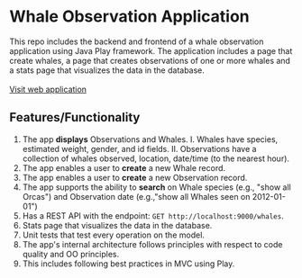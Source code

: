 
# Whale Observation Application
This repo includes the backend and frontend of a whale observation application using Java Play framework. The application includes a page that create whales, a page that creates observations of one or more whales and a stats page that visualizes the data in the database.</br> </br>
[Visit web application](https://gentle-savannah-14222.herokuapp.com/Whales)

## Features/Functionality
1. The app **displays** Observations and Whales.
    I. Whales have species, estimated weight, gender, and id fields.
    II. Observations have a collection of whales observed, location, date/time (to the nearest hour).
2. The app enables a user to **create** a new Whale record. 
3. The app enables a user to **create** a new Observation record. 
4. The app supports the ability to **search** on Whale species (e.g., "show all Orcas") and Observation date (e.g.,"show all Whales seen on 2012-01-01")
5. Has a REST API with the endpoint: `GET http://localhost:9000/whales`.
6. Stats page that visualizes the data in the database.
7. Unit tests that test every operation on the model.
8. The app's internal architecture follows principles with respect to code quality and OO principles. 
9. This includes following best practices in MVC using Play. 
